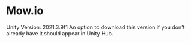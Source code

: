 # Mow.io
Unity Version: 2021.3.9f1
An option to download this version if you don't already have it should appear in Unity Hub.

